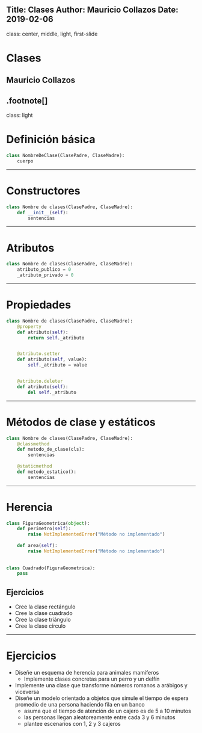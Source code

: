 Title: Clases
Author: Mauricio Collazos
Date: 2019-02-06
![]()
---
class: center, middle, light, first-slide
# Clases
## Mauricio Collazos
.footnote[]
---
class: light
# Definición básica
```python
class NombreDeClase(ClasePadre, ClaseMadre):
    cuerpo
```

---
# Constructores

```python
class Nombre de clases(ClasePadre, ClaseMadre):
    def __init__(self):
        sentencias
```

---
# Atributos
```python
class Nombre de clases(ClasePadre, ClaseMadre):
    atributo_publico = 0
    _atributo_privado = 0
```

---
# Propiedades
```python
class Nombre de clases(ClasePadre, ClaseMadre):
    @property
    def atributo(self):
        return self._atributo


    @atributo.setter
    def atributo(self, value):
        self._atributo = value


    @atributo.deleter
    def atributo(self):
        del self._atributo
```
---
# Métodos de clase y estáticos
```python
class Nombre de clases(ClasePadre, ClaseMadre):
    @classmethod
    def metodo_de_clase(cls):
        sentencias
        
    @staticmethod
    def metodo_estatico():
        sentencias
```
---
# Herencia
```python
class FiguraGeometrica(object):
    def perímetro(self):
        raise NotImplementedError("Método no implementado")
        
    def area(self):
        raise NotImplementedError("Método no implementado")
    
    
class Cuadrado(FiguraGeometrica):
    pass
```
## Ejercicios
- Cree la clase rectángulo
- Cree la clase cuadrado
- Cree la clase triángulo
- Cree la clase círculo

---
# Ejercicios
- Diseñe un esquema de herencia para animales mamíferos
  - Implemente clases concretas para un perro y un delfín
- Implemente una clase que transforme números romanos a arábigos y viceversa
- Diseñe un modelo orientado a objetos que simule el tiempo de espera promedio de una persona haciendo fila en un banco
  - asuma que el tiempo de atención de un cajero es de 5 a 10 minutos
  - las personas llegan aleatoreamente entre cada 3 y 6 minutos
  - plantee escenarios con 1, 2 y 3 cajeros